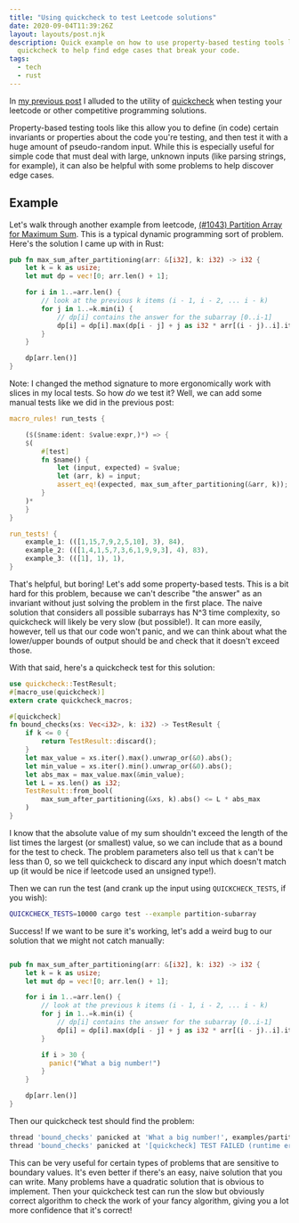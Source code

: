 ```yaml
---
title: "Using quickcheck to test Leetcode solutions"
date: 2020-09-04T11:39:26Z
layout: layouts/post.njk
description: Quick example on how to use property-based testing tools like
  quickcheck to help find edge cases that break your code.
tags:
  - tech
  - rust
---
```


In [my previous post](/posts/rust-leetcode-primer-testing/) I alluded to the
utility of [quickcheck](https://github.com/BurntSushi/quickcheck) when testing
your leetcode or other competitive programming solutions.

Property-based testing tools like this allow you to define (in code) certain
invariants or properties about the code you're testing, and then test it with a
huge amount of pseudo-random input. While this is especially useful for simple
code that must deal with large, unknown inputs (like parsing strings, for
example), it can also be helpful with some problems to help discover edge cases.

## Example

Let's walk through another example from leetcode, [(#1043) Partition Array for
Maximum Sum](https://leetcode.com/problems/partition-array-for-maximum-sum/).
This is a typical dynamic programming sort of problem. Here's the solution I
came up with in Rust:

```rust
pub fn max_sum_after_partitioning(arr: &[i32], k: i32) -> i32 {
    let k = k as usize;
    let mut dp = vec![0; arr.len() + 1];

    for i in 1..=arr.len() {
        // look at the previous k items (i - 1, i - 2, ... i - k)
        for j in 1..=k.min(i) {
            // dp[i] contains the answer for the subarray [0..i-1]
            dp[i] = dp[i].max(dp[i - j] + j as i32 * arr[(i - j)..i].iter().max().unwrap())
        }
    }

    dp[arr.len()]
}
```

Note: I changed the method signature to more ergonomically work with slices in
my local tests. So how *do* we test it? Well, we can add some manual tests like
we did in the previous post:

```rust
macro_rules! run_tests {

    ($($name:ident: $value:expr,)*) => {
    $(
        #[test]
        fn $name() {
            let (input, expected) = $value;
            let (arr, k) = input;
            assert_eq!(expected, max_sum_after_partitioning(&arr, k));
        }
    )*
    }
}

run_tests! {
    example_1: (([1,15,7,9,2,5,10], 3), 84),
    example_2: (([1,4,1,5,7,3,6,1,9,9,3], 4), 83),
    example_3: (([1], 1), 1),
}
```

That's helpful, but boring! Let's add some property-based tests. This is a bit
hard for this problem, because we can't describe "the answer" as an invariant
without just solving the problem in the first place. The naive solution that
considers all possible subarrays has N^3 time complexity, so quickcheck will
likely be very slow (but possible!). It can more easily, however, tell us that
our code won't panic, and we can think about what the lower/upper bounds of
output should be and check that it doesn't exceed those.

With that said, here's a quickcheck test for this solution:

```rust
use quickcheck::TestResult;
#[macro_use(quickcheck)]
extern crate quickcheck_macros;

#[quickcheck]
fn bound_checks(xs: Vec<i32>, k: i32) -> TestResult {
    if k <= 0 {
        return TestResult::discard();
    }
    let max_value = xs.iter().max().unwrap_or(&0).abs();
    let min_value = xs.iter().min().unwrap_or(&0).abs();
    let abs_max = max_value.max(&min_value);
    let L = xs.len() as i32;
    TestResult::from_bool(
        max_sum_after_partitioning(&xs, k).abs() <= L * abs_max
    )
}
```

I know that the absolute value of my sum shouldn't exceed the length of the list
times the largest (or smallest) value, so we can include that as a bound for the
test to check. The problem parameters also tell us that `k` can't be less than
0, so we tell quickcheck to discard any input which doesn't match up (it would
be nice if leetcode used an unsigned type!).

Then we can run the test (and crank up the input using `QUICKCHECK_TESTS`, if
you wish):

```bash
QUICKCHECK_TESTS=10000 cargo test --example partition-subarray
```

Success! If we want to be sure it's working, let's add a weird bug to our
solution that we might not catch manually:

```rust

pub fn max_sum_after_partitioning(arr: &[i32], k: i32) -> i32 {
    let k = k as usize;
    let mut dp = vec![0; arr.len() + 1];

    for i in 1..=arr.len() {
        // look at the previous k items (i - 1, i - 2, ... i - k)
        for j in 1..=k.min(i) {
            // dp[i] contains the answer for the subarray [0..i-1]
            dp[i] = dp[i].max(dp[i - j] + j as i32 * arr[(i - j)..i].iter().max().unwrap())
        }

        if i > 30 {
          panic!("What a big number!")
        }
    }

    dp[arr.len()]
}
```

Then our quickcheck test should find the problem:

```bash
thread 'bound_checks' panicked at 'What a big number!', examples/partition-subarray.rs:18:13
thread 'bound_checks' panicked at '[quickcheck] TEST FAILED (runtime error). Arguments: ([0, 0, 0, 0, 0, 0, 0, 0, 0, 0, 0, 0, 0, 0, 0, 0, 0, 0, 0, 0, 0, 0, 0, 0, 0, 0, 0, 0, 0, 0, 0], 1)
```

This can be very useful for certain types of problems that are sensitive to
boundary values. It's even better if there's an easy, naive solution that you
can write. Many problems have a quadratic solution that is obvious to implement.
Then your quickcheck test can run the slow but obviously correct algorithm to
check the work of your fancy algorithm, giving you a lot more confidence that
it's correct!
